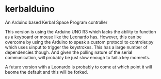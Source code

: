 kerbalduino
===========
An Arduino based Kerbal Space Program controller


This version is using the Arduino UNO R3 which lacks the ability to function as a keyboard or mouse like the Leonardo has. However, this can be overcome by using the Arduino to speak a custom protocol to controler.py which uses uinput to trigger the keystrokes. This has a large number of dependencies though. And given the polling nature of the serial communication, will probably be just slow enough to fail a key moments.

A future version with a Leonardo is probably to come at which point it will beome the default and this will be forked.